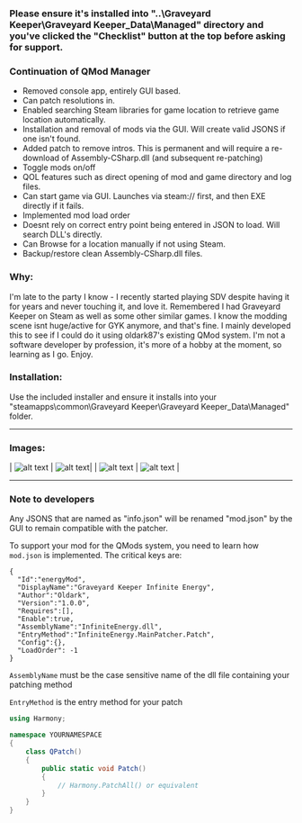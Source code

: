 
### Please ensure it's installed into "..\Graveyard Keeper\Graveyard Keeper_Data\Managed" directory and you've clicked the "Checklist" button at the top before asking for support.


### Continuation of QMod Manager

- Removed console app, entirely GUI based.
- Can patch resolutions in.
- Enabled searching Steam libraries for game location to retrieve game location automatically.
- Installation and removal of mods via the GUI. Will create valid JSONS if one isn't found.
- Added patch to remove intros. This is permanent and will require a re-download of Assembly-CSharp.dll (and subsequent re-patching)
- Toggle mods on/off
- QOL features such as direct opening of mod and game directory and log files.
- Can start game via GUI. Launches via steam:// first, and then EXE directly if it fails.
- Implemented mod load order
- Doesnt rely on correct entry point being entered in JSON to load. Will search DLL's directly.
- Can Browse for a location manually if not using Steam.
- Backup/restore clean Assembly-CSharp.dll files.


### Why:

I'm late to the party I know - I recently started playing SDV despite having it for years and never touching it, and love it. Remembered I had Graveyard Keeper on Steam as well as some other similar games. I know the modding scene isnt huge/active for GYK anymore, and that's fine. I mainly developed this to see if I could do it using oldark87's existing QMod system. I'm not a software developer by profession, it's more of a hobby at the moment, so learning as I go. Enjoy.

### Installation:

Use the included installer and ensure it installs into your "steamapps\common\Graveyard Keeper\Graveyard Keeper_Data\Managed" folder.
___

### Images:

| ![alt text](https://github.com/p1xel8ted/GraveyardKeeper/blob/main/QModReloaded/main_ui.png?raw=true) | ![alt text](https://github.com/p1xel8ted/GraveyardKeeper/blob/main/QModReloaded/res_ui.png?raw=true)|
| ![alt text](https://github.com/p1xel8ted/GraveyardKeeper/blob/main/QModReloaded/checklist_ui.png?raw=true) | ![alt text](https://github.com/p1xel8ted/GraveyardKeeper/blob/main/QModReloaded/about_ui.png?raw=true) |

___

### Note to developers

Any JSONS that are named as "info.json" will be renamed "mod.json" by the GUI to remain compatible with the patcher.

To support your mod for the QMods system, you need to learn how `mod.json` is implemented. The critical keys are:  

```
{
  "Id":"energyMod",
  "DisplayName":"Graveyard Keeper Infinite Energy",
  "Author":"Oldark",
  "Version":"1.0.0",
  "Requires":[],
  "Enable":true,
  "AssemblyName":"InfiniteEnergy.dll",
  "EntryMethod":"InfiniteEnergy.MainPatcher.Patch",
  "Config":{},
  "LoadOrder": -1
}
```

`AssemblyName` must be the case sensitive name of the dll file containing your patching method

`EntryMethod` is the entry method for your patch

```cs
using Harmony;

namespace YOURNAMESPACE
{
    class QPatch()
    {
        public static void Patch()
        {
            // Harmony.PatchAll() or equivalent
        }
    }
}
```
